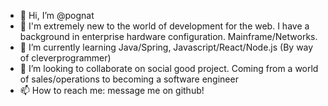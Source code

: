 - 👋 Hi, I’m @pognat
- 👀 I'm extremely new to the world of development for the web.  I have a background in enterprise hardware configuration. Mainframe/Networks.
- 🌱 I’m currently learning Java/Spring, Javascript/React/Node.js (By way of cleverprogrammer)
- 💞️ I’m looking to collaborate on social good project.  Coming from a world of sales/operations to becoming a software engineer
- 📫 How to reach me: message me on github!

<!---
pognat/pognat is a ✨ special ✨ repository because its `README.md` (this file) appears on your GitHub profile.
You can click the Preview link to take a look at your changes.
--->
